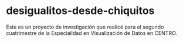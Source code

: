 # desigualitos-desde-chiquitos
Este es un proyecto de investigación que realicé para el segundo cuatrimestre de la Especialidad en Visualización de Datos en CENTRO.
